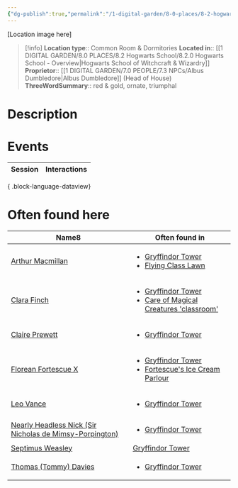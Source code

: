 ```yaml
---
{"dg-publish":true,"permalink":"/1-digital-garden/8-0-places/8-2-hogwarts-school/8-3-02-gryffindor-tower/","tags":["#place","hogwarts","#service-building"]}
---
```


[Location image here]
>[!info]
>**Location type**::  Common Room & Dormitories
>**Located in**:: [[1 DIGITAL GARDEN/8.0 PLACES/8.2 Hogwarts School/8.2.0 Hogwarts School - Overview\|Hogwarts School of Witchcraft & Wizardry]]
>**Proprietor**:: [[1 DIGITAL GARDEN/7.0 PEOPLE/7.3 NPCs/Albus Dumbledore\|Albus Dumbledore]] (Head of House)
>**ThreeWordSummary**:: red & gold, ornate, triumphal

# Description


# Events

| Session | Interactions |
| ------- | ------------ |

{ .block-language-dataview}

# Often found here

<div><table class="dataview table-view-table"><thead class="table-view-thead"><tr class="table-view-tr-header"><th class="table-view-th"><span>Name</span><span class="dataview small-text">8</span></th><th class="table-view-th"><span>Often found in</span></th></tr></thead><tbody class="table-view-tbody"><tr><td><span><a data-tooltip-position="top" aria-label="1 DIGITAL GARDEN/7.0 PEOPLE/7.3 NPCs/Arthur Macmillan.md" data-href="1 DIGITAL GARDEN/7.0 PEOPLE/7.3 NPCs/Arthur Macmillan.md" href="1 DIGITAL GARDEN/7.0 PEOPLE/7.3 NPCs/Arthur Macmillan.md" class="internal-link" target="_blank" rel="noopener nofollow">Arthur Macmillan</a></span></td><td><ul class="dataview dataview-ul dataview-result-list-ul"><li class="dataview-result-list-li"><span><a data-tooltip-position="top" aria-label="1 DIGITAL GARDEN/8.0 PLACES/8.2 Hogwarts School/8.3.02 Gryffindor Tower.md" data-href="1 DIGITAL GARDEN/8.0 PLACES/8.2 Hogwarts School/8.3.02 Gryffindor Tower.md" href="1 DIGITAL GARDEN/8.0 PLACES/8.2 Hogwarts School/8.3.02 Gryffindor Tower.md" class="internal-link" target="_blank" rel="noopener nofollow">Gryffindor Tower</a></span></li><li class="dataview-result-list-li"><span><a data-tooltip-position="top" aria-label="1 DIGITAL GARDEN/8.0 PLACES/8.2 Hogwarts School/8.2.10 Flying Class Lawn.md" data-href="1 DIGITAL GARDEN/8.0 PLACES/8.2 Hogwarts School/8.2.10 Flying Class Lawn.md" href="1 DIGITAL GARDEN/8.0 PLACES/8.2 Hogwarts School/8.2.10 Flying Class Lawn.md" class="internal-link" target="_blank" rel="noopener nofollow">Flying Class Lawn</a></span></li></ul></td></tr><tr><td><span><a data-tooltip-position="top" aria-label="1 DIGITAL GARDEN/7.0 PEOPLE/7.3 NPCs/Clara Finch.md" data-href="1 DIGITAL GARDEN/7.0 PEOPLE/7.3 NPCs/Clara Finch.md" href="1 DIGITAL GARDEN/7.0 PEOPLE/7.3 NPCs/Clara Finch.md" class="internal-link" target="_blank" rel="noopener nofollow">Clara Finch</a></span></td><td><ul class="dataview dataview-ul dataview-result-list-ul"><li class="dataview-result-list-li"><span><a data-tooltip-position="top" aria-label="1 DIGITAL GARDEN/8.0 PLACES/8.2 Hogwarts School/8.3.02 Gryffindor Tower.md" data-href="1 DIGITAL GARDEN/8.0 PLACES/8.2 Hogwarts School/8.3.02 Gryffindor Tower.md" href="1 DIGITAL GARDEN/8.0 PLACES/8.2 Hogwarts School/8.3.02 Gryffindor Tower.md" class="internal-link" target="_blank" rel="noopener nofollow">Gryffindor Tower</a></span></li><li class="dataview-result-list-li"><span><a data-tooltip-position="top" aria-label="1 DIGITAL GARDEN/8.0 PLACES/8.2 Hogwarts School/8.2.03 Care of Magical Creatures 'classroom'.md" data-href="1 DIGITAL GARDEN/8.0 PLACES/8.2 Hogwarts School/8.2.03 Care of Magical Creatures 'classroom'.md" href="1 DIGITAL GARDEN/8.0 PLACES/8.2 Hogwarts School/8.2.03 Care of Magical Creatures 'classroom'.md" class="internal-link" target="_blank" rel="noopener nofollow">Care of Magical Creatures 'classroom'</a></span></li></ul></td></tr><tr><td><span><a data-tooltip-position="top" aria-label="1 DIGITAL GARDEN/7.0 PEOPLE/7.3 NPCs/Claire Prewett.md" data-href="1 DIGITAL GARDEN/7.0 PEOPLE/7.3 NPCs/Claire Prewett.md" href="1 DIGITAL GARDEN/7.0 PEOPLE/7.3 NPCs/Claire Prewett.md" class="internal-link" target="_blank" rel="noopener nofollow">Claire Prewett</a></span></td><td><ul class="dataview dataview-ul dataview-result-list-ul"><li class="dataview-result-list-li"><span><a data-tooltip-position="top" aria-label="1 DIGITAL GARDEN/8.0 PLACES/8.2 Hogwarts School/8.3.02 Gryffindor Tower.md" data-href="1 DIGITAL GARDEN/8.0 PLACES/8.2 Hogwarts School/8.3.02 Gryffindor Tower.md" href="1 DIGITAL GARDEN/8.0 PLACES/8.2 Hogwarts School/8.3.02 Gryffindor Tower.md" class="internal-link" target="_blank" rel="noopener nofollow">Gryffindor Tower</a></span></li></ul></td></tr><tr><td><span><a data-tooltip-position="top" aria-label="1 DIGITAL GARDEN/7.0 PEOPLE/7.3 NPCs/Florean Fortescue X.md" data-href="1 DIGITAL GARDEN/7.0 PEOPLE/7.3 NPCs/Florean Fortescue X.md" href="1 DIGITAL GARDEN/7.0 PEOPLE/7.3 NPCs/Florean Fortescue X.md" class="internal-link" target="_blank" rel="noopener nofollow">Florean Fortescue X</a></span></td><td><ul class="dataview dataview-ul dataview-result-list-ul"><li class="dataview-result-list-li"><span><a data-tooltip-position="top" aria-label="1 DIGITAL GARDEN/8.0 PLACES/8.2 Hogwarts School/8.3.02 Gryffindor Tower.md" data-href="1 DIGITAL GARDEN/8.0 PLACES/8.2 Hogwarts School/8.3.02 Gryffindor Tower.md" href="1 DIGITAL GARDEN/8.0 PLACES/8.2 Hogwarts School/8.3.02 Gryffindor Tower.md" class="internal-link" target="_blank" rel="noopener nofollow">Gryffindor Tower</a></span></li><li class="dataview-result-list-li"><span><a data-tooltip-position="top" aria-label="1 DIGITAL GARDEN/8.0 PLACES/8.1 Diagon Alley/8.1.05 Florean Fortescue's Ice Cream Parlour.md" data-href="1 DIGITAL GARDEN/8.0 PLACES/8.1 Diagon Alley/8.1.05 Florean Fortescue's Ice Cream Parlour.md" href="1 DIGITAL GARDEN/8.0 PLACES/8.1 Diagon Alley/8.1.05 Florean Fortescue's Ice Cream Parlour.md" class="internal-link" target="_blank" rel="noopener nofollow">Fortescue's Ice Cream Parlour</a></span></li></ul></td></tr><tr><td><span><a data-tooltip-position="top" aria-label="1 DIGITAL GARDEN/7.0 PEOPLE/7.3 NPCs/Leo Vance.md" data-href="1 DIGITAL GARDEN/7.0 PEOPLE/7.3 NPCs/Leo Vance.md" href="1 DIGITAL GARDEN/7.0 PEOPLE/7.3 NPCs/Leo Vance.md" class="internal-link" target="_blank" rel="noopener nofollow">Leo Vance</a></span></td><td><ul class="dataview dataview-ul dataview-result-list-ul"><li class="dataview-result-list-li"><span><a data-tooltip-position="top" aria-label="1 DIGITAL GARDEN/8.0 PLACES/8.2 Hogwarts School/8.3.02 Gryffindor Tower.md" data-href="1 DIGITAL GARDEN/8.0 PLACES/8.2 Hogwarts School/8.3.02 Gryffindor Tower.md" href="1 DIGITAL GARDEN/8.0 PLACES/8.2 Hogwarts School/8.3.02 Gryffindor Tower.md" class="internal-link" target="_blank" rel="noopener nofollow">Gryffindor Tower</a></span></li></ul></td></tr><tr><td><span><a data-tooltip-position="top" aria-label="1 DIGITAL GARDEN/7.0 PEOPLE/7.3 NPCs/Nearly Headless Nick (Sir Nicholas de Mimsy-Porpington).md" data-href="1 DIGITAL GARDEN/7.0 PEOPLE/7.3 NPCs/Nearly Headless Nick (Sir Nicholas de Mimsy-Porpington).md" href="1 DIGITAL GARDEN/7.0 PEOPLE/7.3 NPCs/Nearly Headless Nick (Sir Nicholas de Mimsy-Porpington).md" class="internal-link" target="_blank" rel="noopener nofollow">Nearly Headless Nick (Sir Nicholas de Mimsy-Porpington)</a></span></td><td><ul class="dataview dataview-ul dataview-result-list-ul"><li class="dataview-result-list-li"><span><a data-tooltip-position="top" aria-label="1 DIGITAL GARDEN/8.0 PLACES/8.2 Hogwarts School/8.3.02 Gryffindor Tower.md" data-href="1 DIGITAL GARDEN/8.0 PLACES/8.2 Hogwarts School/8.3.02 Gryffindor Tower.md" href="1 DIGITAL GARDEN/8.0 PLACES/8.2 Hogwarts School/8.3.02 Gryffindor Tower.md" class="internal-link" target="_blank" rel="noopener nofollow">Gryffindor Tower</a></span></li></ul></td></tr><tr><td><span><a data-tooltip-position="top" aria-label="1 DIGITAL GARDEN/7.0 PEOPLE/7.3 NPCs/Septimus Weasley.md" data-href="1 DIGITAL GARDEN/7.0 PEOPLE/7.3 NPCs/Septimus Weasley.md" href="1 DIGITAL GARDEN/7.0 PEOPLE/7.3 NPCs/Septimus Weasley.md" class="internal-link" target="_blank" rel="noopener nofollow">Septimus Weasley</a></span></td><td><span><a data-tooltip-position="top" aria-label="1 DIGITAL GARDEN/8.0 PLACES/8.2 Hogwarts School/8.3.02 Gryffindor Tower.md" data-href="1 DIGITAL GARDEN/8.0 PLACES/8.2 Hogwarts School/8.3.02 Gryffindor Tower.md" href="1 DIGITAL GARDEN/8.0 PLACES/8.2 Hogwarts School/8.3.02 Gryffindor Tower.md" class="internal-link" target="_blank" rel="noopener nofollow">Gryffindor Tower</a></span></td></tr><tr><td><span><a data-tooltip-position="top" aria-label="1 DIGITAL GARDEN/7.0 PEOPLE/7.3 NPCs/Thomas (Tommy) Davies.md" data-href="1 DIGITAL GARDEN/7.0 PEOPLE/7.3 NPCs/Thomas (Tommy) Davies.md" href="1 DIGITAL GARDEN/7.0 PEOPLE/7.3 NPCs/Thomas (Tommy) Davies.md" class="internal-link" target="_blank" rel="noopener nofollow">Thomas (Tommy) Davies</a></span></td><td><ul class="dataview dataview-ul dataview-result-list-ul"><li class="dataview-result-list-li"><span><a data-tooltip-position="top" aria-label="1 DIGITAL GARDEN/8.0 PLACES/8.2 Hogwarts School/8.3.02 Gryffindor Tower.md" data-href="1 DIGITAL GARDEN/8.0 PLACES/8.2 Hogwarts School/8.3.02 Gryffindor Tower.md" href="1 DIGITAL GARDEN/8.0 PLACES/8.2 Hogwarts School/8.3.02 Gryffindor Tower.md" class="internal-link" target="_blank" rel="noopener nofollow">Gryffindor Tower</a></span></li></ul></td></tr></tbody></table></div>
